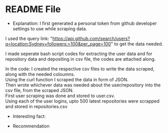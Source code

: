 # README File

 * Explanation: 
  I first generated a personal token from github developer settings to use while scraping data.

  I used the query link: "https://api.github.com/search/users?q=location:Sydney+followers:>100&per_page=100" to get the data needed.
  
  I made seperate bash script codes for extracting the user data and for repository data and depositing in csv file, the codes are attached along.
  
  In the code:
    I created the respective csv files to write the data scraped, along with the needed coloumns.  
    Using the curl function I scraped the data in form of JSON.  
    Then wrote whichever data was needed about the user/repository into the csv file, from the scraped JSON.  
    First user scraping was done and stored to user.csv.  
    Using each of the user logins, upto 500 latest repositories were scrapped and stored in repositories.csv  

 * Interesting fact:
   
 * Recommendation
